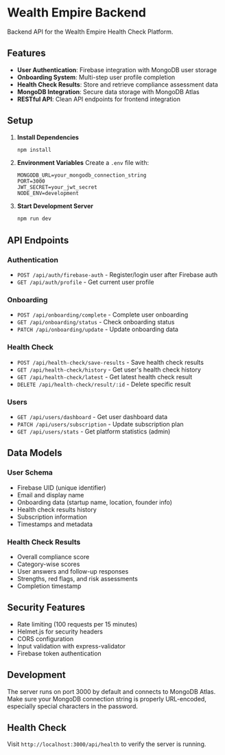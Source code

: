 # Wealth Empire Backend

Backend API for the Wealth Empire Health Check Platform.

## Features

- **User Authentication**: Firebase integration with MongoDB user storage
- **Onboarding System**: Multi-step user profile completion
- **Health Check Results**: Store and retrieve compliance assessment data
- **MongoDB Integration**: Secure data storage with MongoDB Atlas
- **RESTful API**: Clean API endpoints for frontend integration

## Setup

1. **Install Dependencies**
   ```bash
   npm install
   ```

2. **Environment Variables**
   Create a `.env` file with:
   ```
   MONGODB_URL=your_mongodb_connection_string
   PORT=3000
   JWT_SECRET=your_jwt_secret
   NODE_ENV=development
   ```

3. **Start Development Server**
   ```bash
   npm run dev
   ```

## API Endpoints

### Authentication
- `POST /api/auth/firebase-auth` - Register/login user after Firebase auth
- `GET /api/auth/profile` - Get current user profile

### Onboarding
- `POST /api/onboarding/complete` - Complete user onboarding
- `GET /api/onboarding/status` - Check onboarding status
- `PATCH /api/onboarding/update` - Update onboarding data

### Health Check
- `POST /api/health-check/save-results` - Save health check results
- `GET /api/health-check/history` - Get user's health check history
- `GET /api/health-check/latest` - Get latest health check result
- `DELETE /api/health-check/result/:id` - Delete specific result

### Users
- `GET /api/users/dashboard` - Get user dashboard data
- `PATCH /api/users/subscription` - Update subscription plan
- `GET /api/users/stats` - Get platform statistics (admin)

## Data Models

### User Schema
- Firebase UID (unique identifier)
- Email and display name
- Onboarding data (startup name, location, founder info)
- Health check results history
- Subscription information
- Timestamps and metadata

### Health Check Results
- Overall compliance score
- Category-wise scores
- User answers and follow-up responses
- Strengths, red flags, and risk assessments
- Completion timestamp

## Security Features

- Rate limiting (100 requests per 15 minutes)
- Helmet.js for security headers
- CORS configuration
- Input validation with express-validator
- Firebase token authentication

## Development

The server runs on port 3000 by default and connects to MongoDB Atlas. Make sure your MongoDB connection string is properly URL-encoded, especially special characters in the password.

## Health Check

Visit `http://localhost:3000/api/health` to verify the server is running.